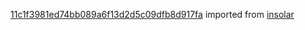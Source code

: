 [11c1f3981ed74bb089a6f13d2d5c09dfb8d917fa](https://github.com/insolar/insolar/commit/11c1f3981ed74bb089a6f13d2d5c09dfb8d917fa) imported from [insolar](https://github.com/insolar/insolar)

